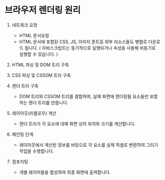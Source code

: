 # 브라우저 렌더링 원리

1. 네트워크 요청

   - HTML 문서요청
   - HTML 문서에 포함된 CSS, JS, 이미지 폰트등 외부 리소스들도 병렬로 다운로드 됩니다. ( 자바스크립트는 동기적으로 실행되거나 속성을 사용해 비동기로 실행할 수 있습니다. )

2. HTML 파싱 및 DOM 트리 구축
3. CSS 파싱 및 CSSOM 트리 구축
4. 렌더 트리 구축
   - DOM 트리와 CSSOM 트리를 결합하여, 실제 화면에 렌더링될 요소들만 포함하는 렌더 트리를 만듭니다.
5. 레이아웃(리플로우) 계산
   - 렌더 트리가 각 요소에 대해 화면 상의 위치와 크기를 계산합니다.
6. 페인팅 단계
   - 레이아웃에서 계산된 정보를 바탕으로 각 요소를 실제 픽셀로 변환하여 그리기 작업을 수행합니다.
7. 컴포지팅
   - 개별 레이어들을 합성하여 최종 화면에 출력합니다.

